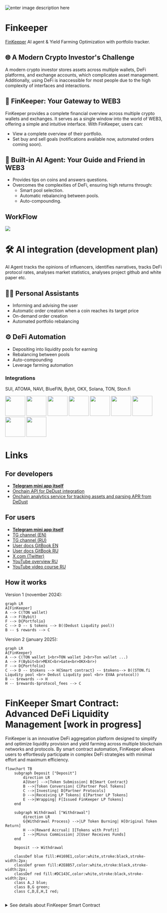 
![enter image description here](https://pbs.twimg.com/profile_banners/1838997904985567235/1731960723/1500x500)
# Finkeeper
[FinKeeper](https://finkeeper.pro/app) AI agent & Yield Farming Optimization with portfolio tracker.

## 🌐 A Modern Crypto Investor's Challenge

A modern crypto investor stores assets across multiple wallets, DeFi platforms, and exchange accounts, which complicates asset management. Additionally, using DeFi is inaccessible for most people due to the high complexity of interfaces and interactions.

## 🚀 FinKeeper: Your Gateway to WEB3

FinKeeper provides a complete financial overview across multiple crypto wallets and exchanges. It serves as a single window into the world of WEB3, offering a simple and intuitive interface. With FinKeeper, users can:

- View a complete overview of their portfolio.
- Set buy and sell goals (notifications available now, automated orders coming soon).

## 🤖 Built-in AI Agent: Your Guide and Friend in WEB3

- Provides tips on coins and answers questions.  
- Overcomes the complexities of DeFi, ensuring high returns through:  
  - Smart pool selection.
  - Automatic rebalancing between pools.
  - Auto-compounding.
 
## WorkFlow
<img src="https://sheremetev.aoserver.ru/storage/8ae7c3e09485cbe7701b2aa305ba9078/Marketing/FinKeeper/WorkFlow.png"  />

# 🛠️ AI integration (development plan)

AI Agent tracks the opinions of influencers, identifies narratives, tracks DeFi protocol rates, analyses market statistics, analyses project github and white paper etc.


## 🧑‍💻 Personal Assistants
- Informing and advising the user
- Automatic order creation when a coin reaches its target price
- On-demand order creation 
- Automated portfolio rebalancing

## ⚙️ DeFi Automation
- Depositing into liquidity pools for earning
- Rebalancing between pools
- Auto-compounding
- Leverage farming automation


### Integrations
SUI, ATOMA, NAVI, BlueFIN, Bybit, OKX, Solana, TON, Ston.fi 

<img src="https://s2.coinmarketcap.com/static/img/coins/64x64/20947.png" height="64" /> <img src="https://sheremetev.aoserver.ru/storage/8ae7c3e09485cbe7701b2aa305ba9078/Marketing/FinKeeper/fin-atoma.png" height="64" /> <img src="https://s2.coinmarketcap.com/static/img/coins/64x64/29296.png" height="64" /> <img src="https://s2.coinmarketcap.com/static/img/coins/64x64/8724.png" height="64" /> <img src="https://s2.coinmarketcap.com/static/img/exchanges/64x64/521.png" width="64" height="64" /> <img src="https://s2.coinmarketcap.com/static/img/exchanges/64x64/294.png" width="64" height="64" /> <img src="https://s2.coinmarketcap.com/static/img/coins/64x64/5426.png" width="64" height="64" /> <img src="https://s2.coinmarketcap.com/static/img/coins/64x64/11419.png" width="64" height="64" /> <img src="https://s2.coinmarketcap.com/static/img/coins/64x64/27311.png" width="64" height="64" />

# Links
## For developers
-   **[Telegram mini app itself](https://t.me/finkeeper_app_bot?start=7dccedf56cbec221467013d53b0aa373)**
- [Onchain API for DeDust integration](onchain)
- [Onchain analytics service for tracking assets and parsing APR from DeDust](onchain-analytics)
## For users
-   **[Telegram mini app itself](https://t.me/finkeeper_app_bot?start=7dccedf56cbec221467013d53b0aa373)**
-   [TG channel (EN)](https://t.me/+EcdwEgf0kjVmNjli)
-   [TG channel (RU)](https://t.me/+OvMVn3V9mDRjYzc6)
-   [User docs GitBook EN](https://finkeeper.gitbook.io/finkeeper/en)
-   [User docs GitBook RU](https://finkeeper.gitbook.io/finkeeper)
-   [X.com (Twitter)](https://x.com/FinKeeper/)
-   [YouTube overview RU](https://youtu.be/df085zBj6e0)
-   [YouTube video course RU](https://www.youtube.com/playlist?list=PLk_I_DvdiWKV7fCTwPQHFj1Z6cNmdWRH6)  

## How it works

Version 1 (november 2024):

```mermaid
graph LR
A[FinKeeper] 
A --> C(TON wallet)
A --> F(Bybit)
F --> D{Portfolio}
C --> D -- $ tokens --> B((Dedust Liqudity pool))
B -- $ rewards --> C
```
Version 2 (january 2025):

```mermaid
graph LR
A{FinKeeper}
A --> C(TON wallet 1<br>TON wallet 2<br>Ton wallet ...)
A --> F(Bybit<br>MEXC<br>Gate<br>OKX<br>)
F --> D{Portfolio}
C --> D -- $tokens --> H{Smart contract} -- $tokens--> B((STON.fi Liqudity pool <br> Dedust Liqudity pool <br> EVAA protocol))
B -- $rewards --> H
H -- $rewards-$protocol_fees --> C
```

# FinKeeper Smart Contract: Advanced DeFi Liquidity Management [work in progress]
FinKeeper is an innovative DeFi aggregation platform designed to simplify and optimize liquidity provision and yield farming across multiple blockchain networks and protocols. By smart contract automation, FinKeeper allows users to effortlessly participate in complex DeFi strategies with minimal effort and maximum efficiency.

```mermaid
flowchart TB
    subgraph Deposit ["Deposit"]
        direction LR
        A[User] -->|Token Submission| B{Smart Contract}
        B -->|Token Conversion| C[Partner Pool Tokens]
        C -->|Investing| D[Partner Protocols]
        D -->|Receiving LP Tokens| E[Partner LP Tokens]
        E -->|Wrapping| F[Issued FinKeeper LP Tokens]
    end

    subgraph Withdrawal ["Withdrawal"]
        direction LR
        G{Withdrawal Process} -->|LP Token Burning| H[Original Token Return]
        H -->|Reward Accrual| I[Tokens with Profit]
        I -->|Minus Commission| J[User Receives Funds]
    end

    Deposit --> Withdrawal

    classDef blue fill:#4169E1,color:white,stroke:black,stroke-width:2px;
    classDef green fill:#2E8B57,color:white,stroke:black,stroke-width:2px;
    classDef red fill:#DC143C,color:white,stroke:black,stroke-width:2px;
    class A,J blue;
    class B,G green;
    class C,D,E,H,I red;


```

<details><summary>See details about FinKeeper Smart Contract</summary>

## Technical Architecture
### Core Workflow
  
FinKeeper's core workflow is designed to streamline the process of liquidity provision and yield farming, making it accessible and efficient for users of all levels of experience. The platform automates the complex steps involved in participating in DeFi protocols, allowing users to deposit their tokens and let the smart contract handle the rest.

#### Step 1: Liquidity Supply

-   **Input**: Flexible multi-token deposit
-   **Blockchain Support**: Primary TON Blockchain
-   **Ecosystem Partners**: DeDust, Ston.fi, Tonstakers
-   **Flexibility**: Cross-token compatibility with integrated DEX pools

Users can deposit any supported tokens into the FinKeeper platform without worrying about compatibility or conversion.

#### Step 2: Intra-Contract Token Conversion

-   **Mechanism**: Automatic token swapping within smart contract
-   **Objective**: Align deposited assets with partner liquidity pool requirements
-   **Zero-Touch Operation**: Fully autonomous, no user intervention needed

FinKeeper's smart contract automatically handles the conversion of deposited tokens into the required tokens for the target liquidity pools. This seamless process eliminates the need for users to manually exchange tokens on decentralized exchanges, saving time.

#### Step 3: Liquidity Pool Integration

-   **Action**: Token allocation to partner liquidity pools
-   **Output**: Acquisition of native LP tokens
-   **Protocols**: Decentralized exchanges and lending platforms

The platform efficiently allocates the converted tokens into the chosen partner protocols' liquidity pools. By integrating with trusted DeFi platforms, FinKeeper ensures that users' assets are deployed in yield-generating opportunities with proven track records.

#### Step 4: LP Token Wrapping

-   **Process**: 1:1 wrapping of partner LP tokens
-   **Objective**: Generate native FinKeeper LP tokens
-   **User Benefit**: Standardized representation of liquidity share

FinKeeper issues its own LP tokens to represent users' shares in the underlying liquidity pools. These wrapped tokens provide a consistent and user-friendly way to track and manage investments across multiple protocols within the FinKeeper ecosystem.

#### Step 5: User Withdrawal Mechanism

-   **Trigger**: User-initiated withdrawal request
-   **Smart Contract Actions**:
    1.  Native LP token burning
    2.  Redemption of original LP tokens
    3.  Reward accumulation retrieval

When users decide to withdraw their assets, FinKeeper's smart contract efficiently unwinds their positions. The process includes burning the FinKeeper LP tokens, reclaiming the original LP tokens from partner protocols, and collecting any accrued rewards, ensuring users receive their initial investment plus any profits earned.

#### Step 6: Liquidity & Reward Settlement

-   **Token Conversion**: Flexible back-to-original token swapping
-   **Fee Structure**: FinKeeper service commission deduction
-   **Settlement**: Direct wallet transfer

The platform handles the final conversion of tokens back to the user's preferred assets if necessary, deducts a small service fee, and transfers the funds directly to the user's wallet. This streamlined process provides a hassle-free experience from deposit to withdrawal.
  

### Advanced Features: Leverage & Auto-Compounding

  ```mermaid
flowchart TD  
    A[User] -->|Tokens| B{Smart Contract}  
    B -->|Collateral| C[Lending]  
    B -->|Investments| D[Protocols]  
    C -->|Loan| D  
      
    subgraph Autocompound  
    E[Reward Collection]  
    E -->|Reinvest| D  
    end  
    
    subgraph RiskManagement  
    F{Monitoring}  
    F -->|Optimization| G[Liquidation Prevention]  
    end  
    
    D -->|Profit| E  
    D -->|Control| F  
      
    H[Final Income] --> A  
    
    classDef blue fill:#4169E1,color:white,stroke:black,stroke-width:2px;  
    classDef green fill:#2E8B57,color:white,stroke:black,stroke-width:2px;  
    classDef red fill:#DC143C,color:white,stroke:black,stroke-width:2px;  
    
    class A,H blue;  
    class B,F green;  
    class C,D,E,G red;
```
#### Leverage Mechanism

-   **Collateral Utilization**: Deposited liquidity as loan collateral
-   **Lending Protocol Integration**
-   **Dynamic Fund Allocation**
    -   User funds
    -   Borrowed capital

By utilizing the deposited assets as collateral, FinKeeper allows users to access additional capital through integrated lending protocols. This leveraged position enables users to amplify their investment capacity and potential returns, all managed seamlessly within the platform.

#### Auto-Compounding Engine

-   **Reward Collection**: Automatic harvesting across partner protocols
-   **Reinvestment Strategy**:
    1.  Reward token conversion
    2.  Liquidity pool reintegration
    3.  Compounded yield generation

FinKeeper's auto-compounding feature automatically collects rewards from various protocols and reinvests them to generate compounded yields. This process increases the overall return on investment without requiring users to manually claim and reinvest their rewards.

#### Risk Management

-   **Continuous Monitoring**:
    -   Collateralization ratio tracking
    -   Liquidation risk prevention
    -   Automatic position optimization

The platform includes robust risk management tools that continuously monitor users' leveraged positions. By tracking collateralization ratios and adjusting positions as needed, FinKeeper minimizes the risk of liquidation and ensures the security of users' assets.

## User Experience Benefits

### Operational Simplification

-   Single transaction execution
-   Elimination of manual inter-protocol interactions
-   Reduced transaction overhead

### Financial Optimization

-   Automated yield maximization
-   Leveraged investment strategies
-   Compound interest acceleration

### Risk Mitigation

-   Intelligent position management
-   Automated liquidation risk control
-   Diversified investment approach

## Technical Considerations

### Current Implementation

-   **Primary Blockchain**: The Open Network (TON)
-   **Planned Expansion**: Multi-chain support roadmap

### Future Development Trajectory

-   Enhanced blockchain ecosystem integration
-   Expanded token compatibility
-   Advanced yield optimization algorithms

## Security & Compliance

-   Audited smart contract architecture (For e.x. "OpenZeppelin")
-   Non-custodial fund management
-   Transparent operational mechanics

## Conclusion

FinKeeper represents a next-generation DeFi aggregation protocol, providing users with sophisticated, automated investment strategies through an innovative, user-centric smart contract design.
</details>
